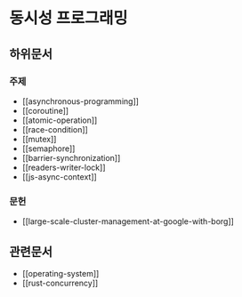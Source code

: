 # 동시성 프로그래밍

## 하위문서

### 주제

- [[asynchronous-programming]]
- [[coroutine]]
- [[atomic-operation]]
- [[race-condition]]
- [[mutex]]
- [[semaphore]]
- [[barrier-synchronization]]
- [[readers-writer-lock]]
- [[js-async-context]]

### 문헌

- [[large-scale-cluster-management-at-google-with-borg]]

## 관련문서

- [[operating-system]]
- [[rust-concurrency]]
